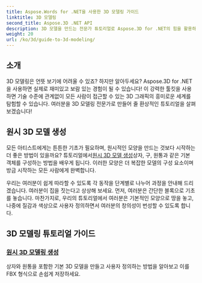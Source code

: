 ```yaml
---
title: Aspose.Words for .NET을 사용한 3D 모델링 가이드
linktitle: 3D 모델링
second_title: Aspose.3D .NET API
description: 3D 모델을 만드는 전문가 튜토리얼로 Aspose.3D for .NET의 힘을 활용하세요. 3D 디자인 기술을 마스터하기 시작하세요.
weight: 20
url: /ko/3d/guide-to-3d-modeling/
---
```

## 소개

3D 모델링은 언뜻 보기에 어려울 수 있죠? 하지만 알아두세요? Aspose.3D for .NET을 사용하면 실제로 재미있고 보람 있는 경험이 될 수 있습니다! 이 강력한 툴킷을 사용하면 기술 수준에 관계없이 모든 사람이 접근할 수 있는 3D 그래픽의 흥미로운 세계를 탐험할 수 있습니다. 여러분을 3D 모델링 전문가로 만들어 줄 환상적인 튜토리얼을 살펴보겠습니다!

## 원시 3D 모델 생성

 모든 아티스트에게는 튼튼한 기초가 필요하며, 원시적인 모양을 만드는 것보다 시작하는 더 좋은 방법이 있을까요? 튜토리얼에서[원시 3D 모델 생성](./create-primitive-3d-modeling/)상자, 구, 원통과 같은 기본 객체를 구성하는 방법을 배우게 됩니다. 이러한 모양은 더 복잡한 모델의 구성 요소이며 방금 시작하는 모든 사람에게 완벽합니다.

우리는 여러분이 쉽게 따라할 수 있도록 각 동작을 단계별로 나누어 과정을 안내해 드리겠습니다. 여러분이 집을 짓는다고 상상해 보세요. 먼저, 여러분은 간단한 블록으로 기초를 놓습니다. 마찬가지로, 우리의 튜토리얼에서 여러분은 기본적인 모양으로 땅을 놓고, 나중에 질감과 색상으로 사용자 정의하면서 여러분의 창의성이 번성할 수 있도록 합니다. 

## 3D 모델링 튜토리얼 가이드
### [원시 3D 모델링 생성](./create-primitive-3d-modeling/)
상자와 원통을 포함한 기본 3D 모델을 만들고 사용자 정의하는 방법을 알아보고 이를 FBX 형식으로 손쉽게 저장하세요.